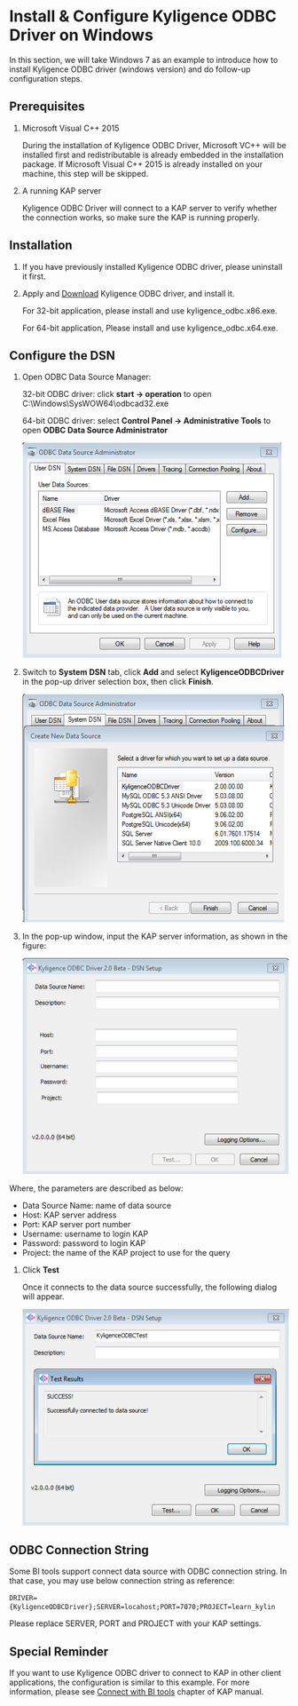 # Install & Configure Kyligence ODBC Driver on Windows

In this section, we will take Windows 7 as an example to introduce how to install Kyligence ODBC driver (windows version) and do follow-up configuration steps. 

## Prerequisites

1. Microsoft Visual C++ 2015

   During the installation of Kyligence ODBC Driver, Microsoft VC++ will be installed first and redistributable is already embedded in the installation package. If Microsoft Visual C++ 2015 is already installed on your machine, this step will be skipped.

2. A running KAP server

   Kyligence ODBC Driver will connect to a KAP server to verify whether the connection works, so make sure the KAP is running properly.

## Installation

1. If you have previously installed Kyligence ODBC driver, please uninstall it first.

2. Apply and [Download](http://account.kyligence.io) Kyligence ODBC driver, and install it.

   For 32-bit application, please install and use kyligence_odbc.x86.exe.

   For 64-bit application, Please install and use kyligence_odbc.x64.exe.

## Configure the DSN

1. Open ODBC Data Source Manager:

   32-bit ODBC driver: click **start -> operation** to open C:\Windows\SysWOW64\odbcad32.exe

   64-bit ODBC driver: select **Control Panel -> Administrative Tools** to open **ODBC Data Source Administrator**

   ![ODBC Data Source Administrator](images/odbc_01_en.png)

2. Switch to **System DSN** tab, click **Add** and select **KyligenceODBCDriver** in the pop-up driver selection box, then click **Finish**.

   ![Add Kyligence ODBC Driver](images/odbc_02_en.png)


1. In the pop-up window, input the KAP server information, as shown in the figure: 

   ![DSN setting](images/odbc_03_en.png)

Where, the parameters are described as below: 

- Data Source Name: name of data source
- Host: KAP server address
- Port: KAP server port number
- Username: username to login KAP
- Password: password to login KAP 
- Project: the name of the KAP project to use for the query

1. Click **Test**

   Once it connects to the data source successfully, the following dialog will appear.

   ![Connect Successfully](images/odbc_04_en.png)

## ODBC Connection String

Some BI tools support connect data source with ODBC connection string. In that case, you may use below connection string as reference:

```
DRIVER={KyligenceODBCDriver};SERVER=locahost;PORT=7070;PROJECT=learn_kylin
```

Please replace SERVER, PORT and PROJECT with your KAP settings.

## Special Reminder

If you want to use Kyligence ODBC driver to connect to KAP in other client applications, the configuration is similar to this example. For more information, please see [Connect with BI tools](../integration/README.md) chapter of KAP manual.